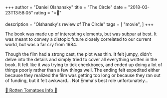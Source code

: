 +++
author = "Daniel Olshansky"
title = "The Circle"
date = "2018-03-23T13:58:05"
rating = "⭐🌟"

description = "Olshansky's review of The Circle"
tags = [
    "movie",
]
+++


The book was made up of interesting elements, but was subpar at best. It was meant to convey a distopic future closely correlated to our current world, but was a far cry from 1984.

Though the film had a strong cast, the plot was thin. It felt jumpy, didn't delve into the details and simply tried to cover all everything written in the book. It felt like it was trying to tick checkboxes, and ended up doing a lot of things poorly rather than a few things well. The ending felt expedited either because they realized the film was getting too long or because they ran out of funding, but it felt awkward... Not Emma's best role unfortunately...

[🍅 Rotten Tomatoes Info 🍅](https://www.rottentomatoes.com//m/the_circle_2017)